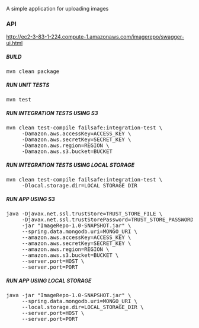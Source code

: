 A simple application for uploading images

### API

http://ec2-3-83-1-224.compute-1.amazonaws.com/imagerepo/swagger-ui.html

##### BUILD

<pre>
mvn clean package
</pre>

##### RUN UNIT TESTS

<pre>
mvn test
</pre>

##### RUN INTEGRATION TESTS USING S3

<pre>
mvn clean test-compile failsafe:integration-test \
     -Damazon.aws.accessKey=ACCESS_KEY \
     -Damazon.aws.secretKey=SECRET_KEY \
     -Damazon.aws.region=REGION \
     -Damazon.aws.s3.bucket=BUCKET
</pre>

##### RUN INTEGRATION TESTS USING LOCAL STORAGE

<pre>
mvn clean test-compile failsafe:integration-test \
     -Dlocal.storage.dir=LOCAL_STORAGE_DIR
</pre>

##### RUN APP USING S3

<pre>
java -Djavax.net.ssl.trustStore=TRUST_STORE_FILE \
     -Djavax.net.ssl.trustStorePassword=TRUST_STORE_PASSWORD \
     -jar "ImageRepo-1.0-SNAPSHOT.jar" \
     --spring.data.mongodb.uri=MONGO_URI \
     --amazon.aws.accessKey=ACCESS_KEY \
     --amazon.aws.secretKey=SECRET_KEY \
     --amazon.aws.region=REGION \
     --amazon.aws.s3.bucket=BUCKET \
     --server.port=HOST \
     --server.port=PORT
</pre>

##### RUN APP USING LOCAL STORAGE

<pre>
java -jar "ImageRepo-1.0-SNAPSHOT.jar" \
     --spring.data.mongodb.uri=MONGO_URI \
     --local.storage.dir=LOCAL_STORAGE_DIR \
     --server.port=HOST \
     --server.port=PORT
</pre>